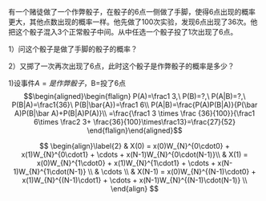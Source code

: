 有一个赌徒做了一个作弊骰子，在骰子的6点一侧做了手脚，使得6点出现的概率更大，其他点数出现的概率一样。他先做了100次实验，发现6点出现了36次。他把这个骰子混入3个正常骰子中间。从中任选一个骰子投了1次出现了6点。

1）问这个骰子是做了手脚的骰子的概率？

2）又掷了一次再次出现了6点，此时这个骰子是作弊骰子的概率是多少？

1)设事件$A=是作弊骰子$，B=投了6点
$$\begin{aligned}\begin{flalign}
P(A)=\frac1 3,\ P(B)=?,\ P(A|B)=?,\ P(B|A)=\frac1{36}\ P(B|\bar{A})=\frac1 6\\
P(A|B)=\frac{P(A)P(B|A)}{P(\bar A)P(B|\bar A)+P(B|A)P(A)}\\
=\frac{\frac1 3 \times \frac {36}{100}}{\frac1 6\times \frac2 3+ \frac{36}{100}\times\frac13}=\frac{27}{52}
\end{flalign}\end{aligned}$$

$$
\begin{align}\label{2}
  & X(0) = x(0)W_{N}^{0\cdot0} + x(1)W_{N}^{0\cdot1} + \cdots + x(N-1)W_{N}^{0\cdot(N-1)}\\
  & X(1) = x(0)W_{N}^{1\cdot0} + x(1)W_{N}^{1\cdot1} + \cdots + x(N-1)W_{N}^{1\cdot(N-1)} \\
  & \cdots \\
  & X(N-1) = x(0)W_{N}^{(N-1)\cdot0} + x(1)W_{N}^{(N-1)\cdot1} + \cdots + x(N-1)W_{N}^{(N-1)\cdot(N-1)} \\
\end{align}
$$